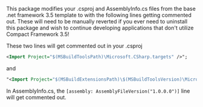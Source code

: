 This package modifies your .csproj and AssemblyInfo.cs files from the base .net framework 3.5 template to with the following lines getting commented out. 
These will need to be manually reverted if you ever need to uninstall this package and wish to continue developing applications that don't utilize Compact Framework 3.5!

These two lines will get commented out in your .csproj
```xml 
<Import Project="$(MSBuildToolsPath)\Microsoft.CSharp.targets" />";
```
and
```xml 
"<Import Project="$(MSBuildExtensionsPath)\$(MSBuildToolsVersion)\Microsoft.Common.props" Condition="Exists('$(MSBuildExtensionsPath)\$(MSBuildToolsVersion)\Microsoft.Common.props')" />";
```

In AssemblyInfo.cs, the `[assembly: AssemblyFileVersion("1.0.0.0")]` line will get commented out.

